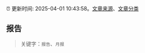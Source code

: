 :alarm_clock: 更新时间: 2025-04-01 10:43:58。[文章来源](/README.md)、[文章分类](/TAGS.md)

## 报告


> 关键字：`报告`、`月报`



